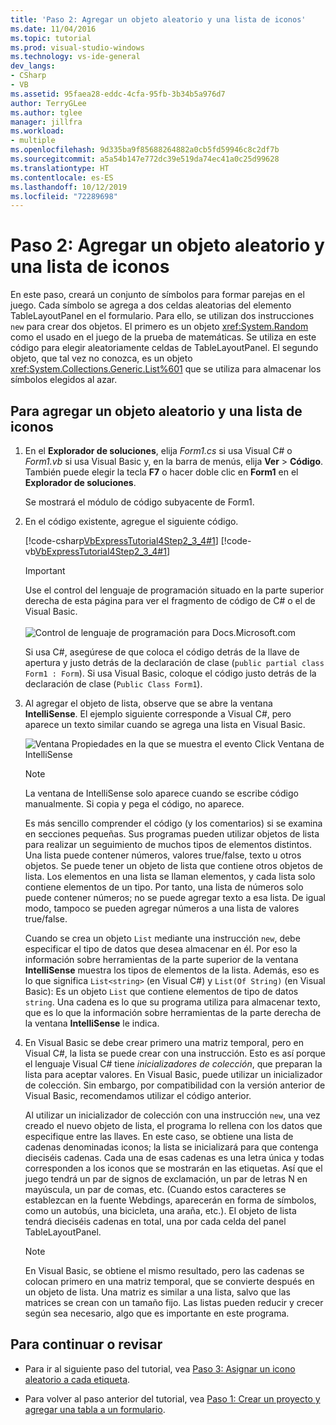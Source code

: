```yaml
---
title: 'Paso 2: Agregar un objeto aleatorio y una lista de iconos'
ms.date: 11/04/2016
ms.topic: tutorial
ms.prod: visual-studio-windows
ms.technology: vs-ide-general
dev_langs:
- CSharp
- VB
ms.assetid: 95faea28-eddc-4cfa-95fb-3b34b5a976d7
author: TerryGLee
ms.author: tglee
manager: jillfra
ms.workload:
- multiple
ms.openlocfilehash: 9d335ba9f85688264882a0cb5fd59946c8c2df7b
ms.sourcegitcommit: a5a54b147e772dc39e519da74ec41a0c25d99628
ms.translationtype: HT
ms.contentlocale: es-ES
ms.lasthandoff: 10/12/2019
ms.locfileid: "72289698"
---
```

# <a name="step-2-add-a-random-object-and-a-list-of-icons"></a>Paso 2: Agregar un objeto aleatorio y una lista de iconos
En este paso, creará un conjunto de símbolos para formar parejas en el juego. Cada símbolo se agrega a dos celdas aleatorias del elemento TableLayoutPanel en el formulario. Para ello, se utilizan dos instrucciones `new` para crear dos objetos. El primero es un objeto <xref:System.Random> como el usado en el juego de la prueba de matemáticas. Se utiliza en este código para elegir aleatoriamente celdas de TableLayoutPanel. El segundo objeto, que tal vez no conozca, es un objeto <xref:System.Collections.Generic.List%601> que se utiliza para almacenar los símbolos elegidos al azar.

## <a name="to-add-a-random-object-and-a-list-of-icons"></a>Para agregar un objeto aleatorio y una lista de iconos

1. En el **Explorador de soluciones**, elija *Form1.cs* si usa Visual C# o *Form1.vb* si usa Visual Basic y, en la barra de menús, elija **Ver** > **Código**. También puede elegir la tecla **F7** o hacer doble clic en **Form1** en el **Explorador de soluciones**.

     Se mostrará el módulo de código subyacente de Form1.

2. En el código existente, agregue el siguiente código.

     [!code-csharp[VbExpressTutorial4Step2_3_4#1](../ide/codesnippet/CSharp/step-2-add-a-random-object-and-a-list-of-icons_1.cs)]
     [!code-vb[VbExpressTutorial4Step2_3_4#1](../ide/codesnippet/VisualBasic/step-2-add-a-random-object-and-a-list-of-icons_1.vb)]

      > [!IMPORTANT]
      > Use el control del lenguaje de programación situado en la parte superior derecha de esta página para ver el fragmento de código de C# o el de Visual Basic.<br><br>![Control de lenguaje de programación para Docs.Microsoft.com](../ide/media/docs-programming-language-control.png)

      Si usa C#, asegúrese de que coloca el código detrás de la llave de apertura y justo detrás de la declaración de clase (`public partial class Form1 : Form`). Si usa Visual Basic, coloque el código justo detrás de la declaración de clase (`Public Class Form1`).

3. Al agregar el objeto de lista, observe que se abre la ventana **IntelliSense**. El ejemplo siguiente corresponde a Visual C#, pero aparece un texto similar cuando se agrega una lista en Visual Basic.

     ![Ventana Propiedades en la que se muestra el evento Click](../ide/media/express_listintellisense.png) Ventana de IntelliSense

    > [!NOTE]
    > La ventana de IntelliSense solo aparece cuando se escribe código manualmente. Si copia y pega el código, no aparece.

     Es más sencillo comprender el código (y los comentarios) si se examina en secciones pequeñas. Sus programas pueden utilizar objetos de lista para realizar un seguimiento de muchos tipos de elementos distintos. Una lista puede contener números, valores true/false, texto u otros objetos. Se puede tener un objeto de lista que contiene otros objetos de lista. Los elementos en una lista se llaman elementos, y cada lista solo contiene elementos de un tipo. Por tanto, una lista de números solo puede contener números; no se puede agregar texto a esa lista. De igual modo, tampoco se pueden agregar números a una lista de valores true/false.

     Cuando se crea un objeto `List` mediante una instrucción `new`, debe especificar el tipo de datos que desea almacenar en él. Por eso la información sobre herramientas de la parte superior de la ventana **IntelliSense** muestra los tipos de elementos de la lista. Además, eso es lo que significa `List<string>` (en Visual C#) y `List(Of String)` (en Visual Basic): Es un objeto `List` que contiene elementos de tipo de datos `string`. Una cadena es lo que su programa utiliza para almacenar texto, que es lo que la información sobre herramientas de la parte derecha de la ventana **IntelliSense** le indica.

4. En Visual Basic se debe crear primero una matriz temporal, pero en Visual C#, la lista se puede crear con una instrucción. Esto es así porque el lenguaje Visual C# tiene *inicializadores de colección*, que preparan la lista para aceptar valores. En Visual Basic, puede utilizar un inicializador de colección. Sin embargo, por compatibilidad con la versión anterior de Visual Basic, recomendamos utilizar el código anterior.

     Al utilizar un inicializador de colección con una instrucción `new`, una vez creado el nuevo objeto de lista, el programa lo rellena con los datos que especifique entre las llaves. En este caso, se obtiene una lista de cadenas denominadas iconos; la lista se inicializará para que contenga dieciséis cadenas. Cada una de esas cadenas es una letra única y todas corresponden a los iconos que se mostrarán en las etiquetas. Así que el juego tendrá un par de signos de exclamación, un par de letras N en mayúscula, un par de comas, etc. (Cuando estos caracteres se establezcan en la fuente Webdings, aparecerán en forma de símbolos, como un autobús, una bicicleta, una araña, etc.). El objeto de lista tendrá dieciséis cadenas en total, una por cada celda del panel TableLayoutPanel.

    > [!NOTE]
    > En Visual Basic, se obtiene el mismo resultado, pero las cadenas se colocan primero en una matriz temporal, que se convierte después en un objeto de lista. Una matriz es similar a una lista, salvo que las matrices se crean con un tamaño fijo. Las listas pueden reducir y crecer según sea necesario, algo que es importante en este programa.

## <a name="to-continue-or-review"></a>Para continuar o revisar

- Para ir al siguiente paso del tutorial, vea [Paso 3: Asignar un icono aleatorio a cada etiqueta](../ide/step-3-assign-a-random-icon-to-each-label.md).

- Para volver al paso anterior del tutorial, vea [Paso 1: Crear un proyecto y agregar una tabla a un formulario](../ide/step-1-create-a-project-and-add-a-table-to-your-form.md).
